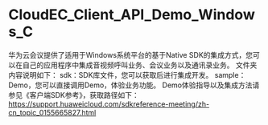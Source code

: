 # CloudEC_Client_API_Demo_Windows_C

华为云会议提供了适用于Windows系统平台的基于Native SDK的集成方式，您可以在自己的应用程序中集成音视频呼叫业务、会议业务以及通讯录业务。
文件夹内容说明如下：
sdk：SDK库文件，您可以获取后进行集成开发。
sample：Demo，您可以直接调用Demo，体验业务功能。
Demo体验指导以及集成方法请参见《客户端SDK参考》，获取路径如下：
https://support.huaweicloud.com/sdkreference-meeting/zh-cn_topic_0155665827.html
